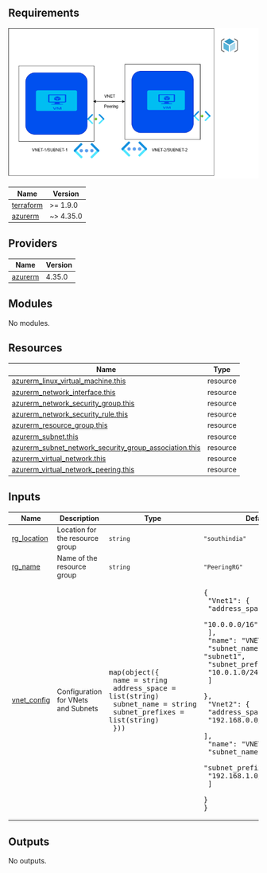 ## Requirements

<p align="center">
  <img src="./Vnet-peering.png" alt="Alt text" width="600"/>
</p>

| Name | Version |
|------|---------|
| <a name="requirement_terraform"></a> [terraform](#requirement\_terraform) | >= 1.9.0 |
| <a name="requirement_azurerm"></a> [azurerm](#requirement\_azurerm) | ~> 4.35.0 |

## Providers

| Name | Version |
|------|---------|
| <a name="provider_azurerm"></a> [azurerm](#provider\_azurerm) | 4.35.0 |

## Modules

No modules.

## Resources

| Name | Type |
|------|------|
| [azurerm_linux_virtual_machine.this](https://registry.terraform.io/providers/hashicorp/azurerm/latest/docs/resources/linux_virtual_machine) | resource |
| [azurerm_network_interface.this](https://registry.terraform.io/providers/hashicorp/azurerm/latest/docs/resources/network_interface) | resource |
| [azurerm_network_security_group.this](https://registry.terraform.io/providers/hashicorp/azurerm/latest/docs/resources/network_security_group) | resource |
| [azurerm_network_security_rule.this](https://registry.terraform.io/providers/hashicorp/azurerm/latest/docs/resources/network_security_rule) | resource |
| [azurerm_resource_group.this](https://registry.terraform.io/providers/hashicorp/azurerm/latest/docs/resources/resource_group) | resource |
| [azurerm_subnet.this](https://registry.terraform.io/providers/hashicorp/azurerm/latest/docs/resources/subnet) | resource |
| [azurerm_subnet_network_security_group_association.this](https://registry.terraform.io/providers/hashicorp/azurerm/latest/docs/resources/subnet_network_security_group_association) | resource |
| [azurerm_virtual_network.this](https://registry.terraform.io/providers/hashicorp/azurerm/latest/docs/resources/virtual_network) | resource |
| [azurerm_virtual_network_peering.this](https://registry.terraform.io/providers/hashicorp/azurerm/latest/docs/resources/virtual_network_peering) | resource |

## Inputs

| Name | Description | Type | Default | Required |
|------|-------------|------|---------|:--------:|
| <a name="input_rg_location"></a> [rg\_location](#input\_rg\_location) | Location for the resource group | `string` | `"southindia"` | no |
| <a name="input_rg_name"></a> [rg\_name](#input\_rg\_name) | Name of the resource group | `string` | `"PeeringRG"` | no |
| <a name="input_vnet_config"></a> [vnet\_config](#input\_vnet\_config) | Configuration for VNets and Subnets | <pre>map(object({<br/>    name            = string<br/>    address_space   = list(string)<br/>    subnet_name     = string<br/>    subnet_prefixes = list(string)<br/>  }))</pre> | <pre>{<br/>  "Vnet1": {<br/>    "address_space": [<br/>      "10.0.0.0/16"<br/>    ],<br/>    "name": "VNET1",<br/>    "subnet_name": "subnet1",<br/>    "subnet_prefixes": [<br/>      "10.0.1.0/24"<br/>    ]<br/>  },<br/>  "Vnet2": {<br/>    "address_space": [<br/>      "192.168.0.0/16"<br/>    ],<br/>    "name": "VNET2",<br/>    "subnet_name": "subnet2",<br/>    "subnet_prefixes": [<br/>      "192.168.1.0/24"<br/>    ]<br/>  }<br/>}</pre> | no |

## Outputs

No outputs.


